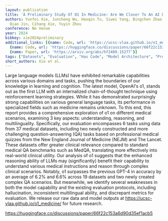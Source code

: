 ```yaml
---
layout: publication
title: 'A Preliminary Study Of O1 In Medicine: Are We Closer To An AI Doctor?'
authors: Yunfei Xie, Juncheng Wu, Haoqin Tu, Siwei Yang, Bingchen Zhao, Yongshuo Zong,
  Qiao Jin, Cihang Xie, Yuyin Zhou
conference: No Venue
year: 2024
bibkey: xie2024preliminary
additional_links: [{name: Code, url: 'https://ucsc-vlaa.github.io/o1_medicine/'},
  {name: Code, url: 'https://huggingface.co/discussions/paper/66f22c153a6d90d35ef1acb5'},
  {name: Paper, url: 'https://arxiv.org/abs/hf2409.15277'}]
tags: ["Datasets", "Evaluation", "Has Code", "Model Architecture", "Prompting", "Reinforcement Learning"]
short_authors: Xie et al.
---
```

Large language models (LLMs) have exhibited remarkable capabilities across various domains and tasks, pushing the boundaries of our knowledge in learning and cognition. The latest model, OpenAI's o1, stands out as the first LLM with an internalized chain-of-thought technique using reinforcement learning strategies. While it has demonstrated surprisingly strong capabilities on various general language tasks, its performance in specialized fields such as medicine remains unknown. To this end, this report provides a comprehensive exploration of o1 on different medical scenarios, examining 3 key aspects: understanding, reasoning, and multilinguality. Specifically, our evaluation encompasses 6 tasks using data from 37 medical datasets, including two newly constructed and more challenging question-answering (QA) tasks based on professional medical quizzes from the New England Journal of Medicine (NEJM) and The Lancet. These datasets offer greater clinical relevance compared to standard medical QA benchmarks such as MedQA, translating more effectively into real-world clinical utility. Our analysis of o1 suggests that the enhanced reasoning ability of LLMs may (significantly) benefit their capability to understand various medical instructions and reason through complex clinical scenarios. Notably, o1 surpasses the previous GPT-4 in accuracy by an average of 6.2% and 6.6% across 19 datasets and two newly created complex QA scenarios. But meanwhile, we identify several weaknesses in both the model capability and the existing evaluation protocols, including hallucination, inconsistent multilingual ability, and discrepant metrics for evaluation. We release our raw data and model outputs at https://ucsc-vlaa.github.io/o1_medicine/ for future research.

https://huggingface.co/discussions/paper/66f22c153a6d90d35ef1acb5